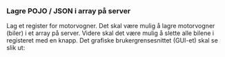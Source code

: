 
### Lagre POJO / JSON i array på server
Lag et register for motorvogner. Det skal være mulig å lagre motorvogner (biler) i et array på server. Videre skal det være mulig å slette alle bilene i registeret med en knapp. Det grafiske brukergrensesnittet (GUI-et) skal se slik ut:
